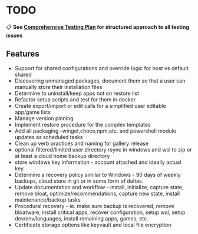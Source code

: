 # TODO

📋 **See [Comprehensive Testing Plan](docs/TESTING_PLAN.md) for structured approach to all testing issues**

## Features

- Support for shared configurations and override logic for host vs default shared
- Discovering unmanaged packages, document them so that a user can manually store their installation files
- Determine to uninstall/keep apps not on restore list
- Refactor setup scripts and test for them in docker
- Create export/import or edit calls for a simplified user editable app/game lists
- Manage version pinning
- Implement restore procedure for the complex templates
- Add all packaging -winget,choco,npm,etc. and powershell module updates as scheduled tasks
- Clean up verb practices and naming for gallery release
- optional filtered/limited user directory rsync in windows and wsl to zip or at least a cloud home backup directory
- store windows key information - account attached and ideally actual key.
- Determine a recovery policy similar to Windows - 90 days of weekly backups, cloud store in git or in some form of deltas.
- Update documentation and workflow - install, initialize, capture state, remove bloat, optimize/recommendations, capture new state, install maintenance/backup tasks
- Procedural recovery - ie. make sure backup is recovered, remove bloatware, install critical apps, recover configuration, setup wsl, setup dev/env/languages, install remaining apps, games, etc.
- Certificate storage options like keyvault and local file encryption
